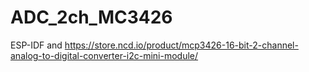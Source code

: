 # ADC_2ch_MC3426
ESP-IDF and https://store.ncd.io/product/mcp3426-16-bit-2-channel-analog-to-digital-converter-i2c-mini-module/
